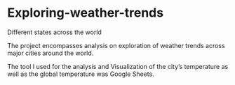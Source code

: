 # Exploring-weather-trends
Different states across the world

The project encompasses analysis on exploration of weather trends across major cities around the world.

The tool I used for the analysis and Visualization of the city’s temperature as well as the
global temperature was Google Sheets.
